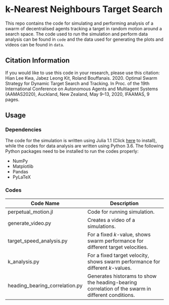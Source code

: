 
# k-Nearest Neighbours Target Search

This repo contains the code for simulating and performing analysis of a swarm of decentralised agents tracking a target in random motion around a search space. The code used to run the simulation and perform data analysis can be found in `code` and the data used for generating the plots and videos can be found in `data`.

## Citation Information

If you would like to use this code in your research, please use this citation:
Hian Lee Kwa, Jabez Leong Kit, Roland Bouffanais. 2020. Optimal Swarm Strategy for Dynamic Target Search and Tracking. In Proc. of the 19th International Conference on Autonomous Agents and Multiagent Systems (AAMAS2020), Auckland, New Zealand, May 9–13, 2020, IFAAMAS, 9 pages.

## Usage
### Dependencies
The code for the simulation is written using Julia 1.1 (Click [here](https://julialang.org/) to install), while the codes for data analysis are written using Python 3.6. The following Python packages need to be installed to run the codes properly:

- NumPy
- Matplotlib
- Pandas
- PyLaTeX

### Codes
|Code Name| Description|
|---------|------------|
|perpetual_motion.jl| Code for running simulation.|
|generate_video.py| Creates a video of a simulations.|
|target_speed_analysis.py| For a fixed *k*-value, shows swarm performance for different target velocities.|
|k_analysis.py| For a fixed target velocity, shows swarm performance for different *k*-values.|
|heading_bearing_correlation.py| Generates historams to show the heading-bearing correlation of the swarm in different conditions.|
